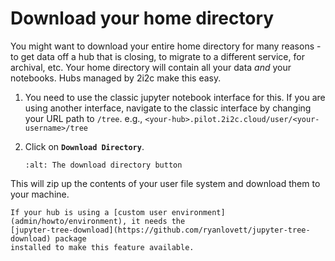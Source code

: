 # Download your home directory

You might want to download your entire home directory for many
reasons - to get data off a hub that is closing, to migrate to
a different service, for archival, etc. Your home directory
will contain all your data *and* your notebooks.
Hubs managed by 2i2c make this easy.


1. You need to use the classic jupyter notebook interface for this. If you are
   using another interface, navigate to the classic interface  by changing your
   URL path to `/tree`. e.g.,
   `<your-hub>.pilot.2i2c.cloud/user/<your-username>/tree`

2. Click on **`Download Directory`**.

   ```{figure} ../images/download-directory.png
   :alt: The download directory button
   ```

This will zip up the contents of your user file system and download them to your machine.

```{note}
If your hub is using a [custom user environment](admin/howto/environment), it needs the
[jupyter-tree-download](https://github.com/ryanlovett/jupyter-tree-download) package
installed to make this feature available.
```
